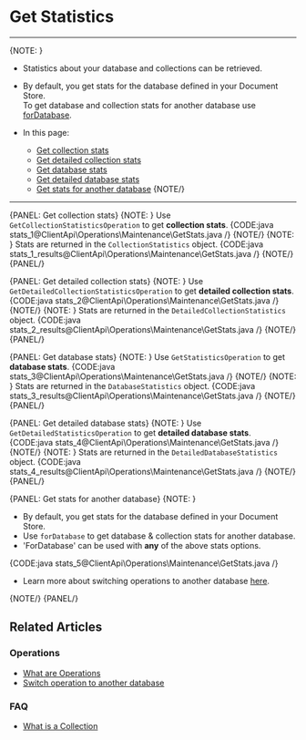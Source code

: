 # Get Statistics

---

{NOTE: }

* Statistics about your database and collections can be retrieved.

* By default, you get stats for the database defined in your Document Store.   
  To get database and collection stats for another database use [forDatabase](../../../client-api/operations/maintenance/get-stats#get-stats-for-another-database).

* In this page:
    * [Get collection stats](../../../client-api/operations/maintenance/get-stats#get-collection-stats)
    * [Get detailed collection stats](../../../client-api/operations/maintenance/get-stats#get-detailed-collection-stats)
    * [Get database stats](../../../client-api/operations/maintenance/get-stats#get-database-stats)
    * [Get detailed database stats](../../../client-api/operations/maintenance/get-stats#get-detailed-database-stats)
    * [Get stats for another database](../../../client-api/operations/maintenance/get-stats#get-stats-for-another-database)
{NOTE/}

---

{PANEL: Get collection stats}
{NOTE: }
Use `GetCollectionStatisticsOperation` to get __collection stats__.
{CODE:java stats_1@ClientApi\Operations\Maintenance\GetStats.java /}
{NOTE/}
{NOTE: }
Stats are returned in the `CollectionStatistics` object.
{CODE:java stats_1_results@ClientApi\Operations\Maintenance\GetStats.java /}
{NOTE/}
{PANEL/}

{PANEL: Get detailed collection stats}
{NOTE: }
Use `GetDetailedCollectionStatisticsOperation` to get __detailed collection stats__.
{CODE:java stats_2@ClientApi\Operations\Maintenance\GetStats.java /}
{NOTE/}
{NOTE: }
Stats are returned in the `DetailedCollectionStatistics` object.
{CODE:java stats_2_results@ClientApi\Operations\Maintenance\GetStats.java /}
{NOTE/}
{PANEL/}

{PANEL: Get database stats}
{NOTE: }
Use `GetStatisticsOperation` to get __database stats__.
{CODE:java stats_3@ClientApi\Operations\Maintenance\GetStats.java /}
{NOTE/}
{NOTE: }
Stats are returned in the `DatabaseStatistics` object.
{CODE:java stats_3_results@ClientApi\Operations\Maintenance\GetStats.java /}
{NOTE/}
{PANEL/}

{PANEL: Get detailed database stats}
{NOTE: }
Use `GetDetailedStatisticsOperation` to get __detailed database stats__.
{CODE:java stats_4@ClientApi\Operations\Maintenance\GetStats.java /}
{NOTE/}
{NOTE: }
Stats are returned in the `DetailedDatabaseStatistics` object.
{CODE:java stats_4_results@ClientApi\Operations\Maintenance\GetStats.java /}
{NOTE/}
{PANEL/}

{PANEL: Get stats for another database}
{NOTE: }

* By default, you get stats for the database defined in your Document Store.
* Use `forDatabase` to get database & collection stats for another database.
* 'ForDatabase' can be used with __any__ of the above stats options.
 
{CODE:java stats_5@ClientApi\Operations\Maintenance\GetStats.java /}

* Learn more about switching operations to another database [here](../../../client-api/operations/how-to/switch-operations-to-a-different-database).

{NOTE/}
{PANEL/}

## Related Articles

### Operations

- [What are Operations](../../../client-api/operations/what-are-operations)
- [Switch operation to another database](../../../client-api/operations/how-to/switch-operations-to-a-different-database)

### FAQ

- [What is a Collection](../../../client-api/faq/what-is-a-collection)
